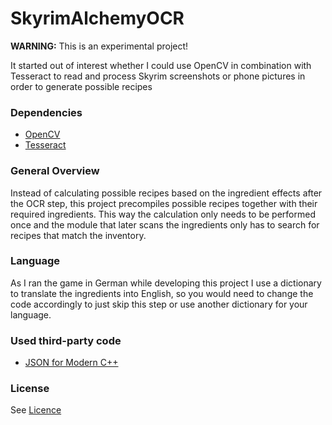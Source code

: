 # SkyrimAlchemyOCR

**WARNING:** This is an experimental project!

It started out of interest whether I could use OpenCV in combination with Tesseract to read and process Skyrim screenshots or phone pictures in order to generate possible recipes

### Dependencies
* [OpenCV](http://opencv.org/)
* [Tesseract](https://github.com/tesseract-ocr/tesseract)

### General Overview
Instead of calculating possible recipes based on the ingredient effects after the OCR step, this project precompiles possible recipes together with their required ingredients. This way the calculation only needs to be performed once and the module that later scans the ingredients only has to search for recipes that match the inventory.

### Language
As I ran the game in German while developing this project I use a dictionary to translate the ingredients into English, so you would need to change the code accordingly to just skip this step or use another dictionary for your language.

### Used third-party code
* [JSON for Modern C++](https://github.com/nlohmann/json)

### License
See [Licence](LICENSE)
